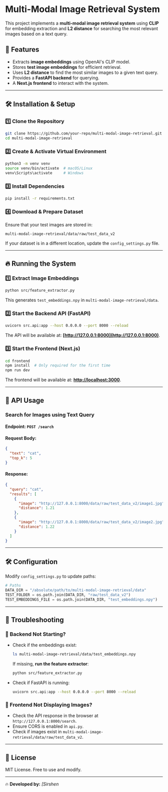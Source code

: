 # Multi-Modal Image Retrieval System

This project implements a **multi-modal image retrieval system** using **CLIP** for embedding extraction and **L2 distance** for searching the most relevant images based on a text query.

## 📌 Features
- Extracts **image embeddings** using OpenAI's CLIP model.
- Stores **test image embeddings** for efficient retrieval.
- Uses **L2 distance** to find the most similar images to a given text query.
- Provides a **FastAPI backend** for querying.
- A **Next.js frontend** to interact with the system.

---

## 🛠 Installation & Setup

### 1️⃣ Clone the Repository
```bash
git clone https://github.com/your-repo/multi-modal-image-retrieval.git
cd multi-modal-image-retrieval
```

### 2️⃣ Create & Activate Virtual Environment
```bash
python3 -m venv venv
source venv/bin/activate  # macOS/Linux
venv\Scripts\activate     # Windows
```

### 3️⃣ Install Dependencies
```bash
pip install -r requirements.txt
```

### 4️⃣ Download & Prepare Dataset
Ensure that your test images are stored in:
```
multi-modal-image-retrieval/data/raw/test_data_v2
```
If your dataset is in a different location, update the `config_settings.py` file.

---

## 🔥 Running the System

### 1️⃣ Extract Image Embeddings
```bash
python src/feature_extractor.py
```
This generates `test_embeddings.npy` in `multi-modal-image-retrieval/data`.

### 2️⃣ Start the Backend API (FastAPI)
```bash
uvicorn src.api:app --host 0.0.0.0 --port 8000 --reload
```
The API will be available at: **[http://127.0.0.1:8000](http://127.0.0.1:8000)**.

### 3️⃣ Start the Frontend (Next.js)
```bash
cd frontend
npm install  # Only required for the first time
npm run dev
```
The frontend will be available at: **[http://localhost:3000](http://localhost:3000)**.

---

## 🔎 API Usage

### Search for Images using Text Query
#### **Endpoint:** `POST /search`
#### **Request Body:**
```json
{
  "text": "cat",
  "top_k": 5
}
```
#### **Response:**
```json
{
  "query": "cat",
  "results": [
    {
      "image": "http://127.0.0.1:8000/data/raw/test_data_v2/image1.jpg",
      "distance": 1.21
    },
    {
      "image": "http://127.0.0.1:8000/data/raw/test_data_v2/image2.jpg",
      "distance": 1.22
    }
  ]
}
```

---

## 🛠 Configuration
Modify `config_settings.py` to update paths:
```python
# Paths
DATA_DIR = "/absolute/path/to/multi-modal-image-retrieval/data"
TEST_FOLDER = os.path.join(DATA_DIR, "raw/test_data_v2")
TEST_EMBEDDINGS_FILE = os.path.join(DATA_DIR, "test_embeddings.npy")
```

---

## 🚀 Troubleshooting
### 🚫 Backend Not Starting?
- Check if the embeddings exist:
  ```bash
  ls multi-modal-image-retrieval/data/test_embeddings.npy
  ```
  If missing, **run the feature extractor**:  
  ```bash
  python src/feature_extractor.py
  ```

- Check if FastAPI is running:
  ```bash
  uvicorn src.api:app --host 0.0.0.0 --port 8000 --reload
  ```

### 🚫 Frontend Not Displaying Images?
- Check the API response in the browser at `http://127.0.0.1:8000/search`.
- Ensure CORS is enabled in `api.py`.
- Check if images exist in `multi-modal-image-retrieval/data/raw/test_data_v2`.

---

## 🐝 License
MIT License. Free to use and modify.

---
🔥 **Developed by:** _[Sirshen_  

